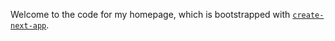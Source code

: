 Welcome to the code for my homepage, which is bootstrapped with [`create-next-app`](https://github.com/vercel/next.js/tree/canary/packages/create-next-app).
